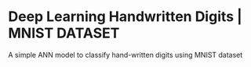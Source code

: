 <h1>Deep Learning Handwritten Digits | MNIST DATASET</h1>
<p>A simple ANN model to classify hand-written digits using MNIST dataset</p>
